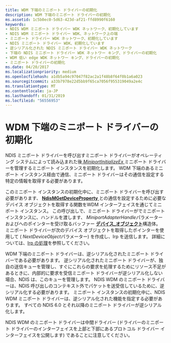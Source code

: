 ```yaml
---
title: WDM 下端のミニポート ドライバーの初期化
description: WDM 下端のミニポート ドライバーの初期化
ms.assetid: 1c5b0ec0-5d63-423d-af21-ffd8990f6160
keywords:
- NDIS WDM ミニポート ドライバー WDK ネットワーク、初期化しています
- NDIS WDM ミニポート ドライバー WDK、ネットワーク上の端
- ミニポート ドライバー WDK ネットワーク、初期化しています
- NDIS ミニポート ドライバー WDK、初期化しています
- 逆シリアル化された NDIS ミニポート ドライバー WDK ネットワーク
- 下端の NDIS ミニポート ドライバー WDK ネットワー キング、ドライバーの初期化
- WDM 低い edge WDK ネットワー キング、ドライバーの初期化
- ミニポート ドライバーの初期化
ms.date: 04/20/2017
ms.localizationpriority: medium
ms.openlocfilehash: a1db5a94c97047f82ac2a1f48b8f64f0b1a6a023
ms.sourcegitcommit: a33b7978e22d5bb9f65ca7056f955319049a2e4c
ms.translationtype: MT
ms.contentlocale: ja-JP
ms.lasthandoff: 01/31/2019
ms.locfileid: "56556953"
---
```

# <a name="initializing-a-miniport-driver-with-a-wdm-lower-edge"></a>WDM 下端のミニポート ドライバーの初期化





NDIS ミニポート ドライバーを呼び出すミニポート ドライバーがオペレーティング システムによって読み込まれた後[ *MiniportInitializeEx* ](https://msdn.microsoft.com/library/windows/hardware/ff559389)ミニポート ドライバーを管理するミニポート インスタンスを初期化します。 WDM 下端のあるミニポート インスタンス経由で通信、ミニポート ドライバーはその通信を設定する特定の情報を取得する必要があります。

このミニポート インスタンスの初期化中に、ミニポート ドライバーを呼び出す必要があります、 [ **NdisMGetDeviceProperty** ](https://msdn.microsoft.com/library/windows/hardware/ff563592)との通信を設定するために必要なデバイス オブジェクトを取得する関数をWDM インターフェイスを通じてミニポート インスタンス。 この呼び出しで、ミニポート ドライバーがでミニポート インスタンスに、ハンドルを渡します、 *MiniportAdapterHandle*パラメーターおよびへのポインターを受け取るバッファー [**デバイス\_オブジェクト**](https://msdn.microsoft.com/library/windows/hardware/ff543147)構造体。 ミニポート ドライバーが次のデバイス オブジェクトを取得したポインターを使用して ( *NextDeviceObject*パラメーター) を作成し、Irp を送信します。 詳細については、[Irp の処理](https://msdn.microsoft.com/library/windows/hardware/ff546847)を参照してください。

WDM 下端のミニポート ドライバーは、逆シリアル化されたミニポート ドライバーである必要があります。 逆シリアル化されたミニポート ドライバーが、独自の送信キューを管理し、すぐにこれらの要求を処理するためにリソース不足があるときに、内部的に要求を受信ミニポート ドライバーが逆シリアル化しない場合、NDIS は、このキューを管理します。 NDIS WDM のミニポート ドライバーは、NDIS 呼び出しのコンテキスト外でパケットを送受信しているために、逆シリアル化する必要があります。 ミニポート インスタンスの初期化中に、NDIS WDM ミニポート ドライバーは、逆シリアル化された機能を指定する必要があります。 すべての NDIS 6.0 とそれ以降のミニポート ドライバーが逆シリアル化します。

NDIS WDM のミニポート ドライバーは中間ドライバー (ドライバーのミニポート ドライバーのインターフェイスを上部と下部にあるプロトコル ドライバー インターフェイスを公開します) であることに注意してください。

 

 





